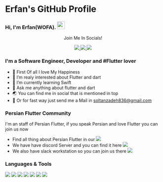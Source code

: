 # Erfan's GitHub Profile

### Hi, I'm  Erfan(WOFA). <img src="https://media.giphy.com/media/hvRJCLFzcasrR4ia7z/giphy.gif" width="25px">

<div align="center">
  
<p align="center">Join Me In Socials!</p>
  
<a href="https://medium.com/@erfan-soltanzadeh/">
    <img src="https://img.shields.io/badge/Medium-12100E?style=for-the-badge&logo=medium&logoColor=white" />
</a>

<a href="https://linkedin.com/in/erfan-soltanzadeh/">
    <img src="https://img.shields.io/badge/linkedin-%230077B5.svg?&style=for-the-badge&logo=linkedin&logoColor=white" />
</a>

<a href="https://t.me/erfansoltanzadeh/">
    <img src="https://img.shields.io/badge/Telegram-2CA5E0?style=for-the-badge&logo=telegram&logoColor=white" />
</a>

</div>

### I'm a Software Engineer, Developer and #Flutter lover
- 💖 First Of all I love My Happiness
- 🔭 I’m realy interested about Flutter and dart
- 🌱 I’m currently learning Swift
- 💬 Ask me anything about flutter and dart
- 🌏 You can find me in social that is mentioned in top
- 📨 Or for fast way just send me a Mail in soltanzadeh836@gmail.com

### Persian Flutter Community
I'm an staff of Persian Flutter, if you speak Persian and love Flutter you can join us now

- Find all thing about Persian Flutter in our <a href="http://persianflutter.com">
        <img src="https://img.shields.io/website-up-down-green-red/http/persianflutter.com.svg" />
    </a>
- We have have discord Server and you can find it here <a href="http://discord.link/PersianFlutter">
        <img src="https://img.shields.io/badge/Discord-7289DA?style=flat&logo=discord&logoColor=white" />
    </a>
- We also have slack workstation so you can join us there <a href="https://join.slack.com/t/persianflutter/shared_invite/zt-lw6dkij5-wMkJhP~GTchpVwvXo2KYDQ">
        <img src="https://img.shields.io/badge/Slack-4A154B?style=flat&logo=slack&logoColor=white" />
    </a>

### Languages & Tools
<div>
<img src="https://img.shields.io/badge/Dart-0175C2?style=flat-square&logo=dart&logoColor=white">
<img src="https://img.shields.io/badge/Swift-12345E?style=flat-square&logo=swift&logoColor=red">
<img src="https://img.shields.io/badge/Java-ED8B00?style=flat-square&logo=java&logoColor=white">
<img src="https://img.shields.io/badge/Kotlin-0095D5?style=flat-square&logo=kotlin&logoColor=white">
<img src="https://img.shields.io/badge/Flutter-02569B?style=flat-square&logo=flutter&logoColor=white">
<img src="https://img.shields.io/badge/Django-092E20?style=flat-square&logo=django&logoColor=white">
<img src="https://img.shields.io/badge/Flask-000000?style=flat-square&logo=flask&logoColor=white">
</div>

